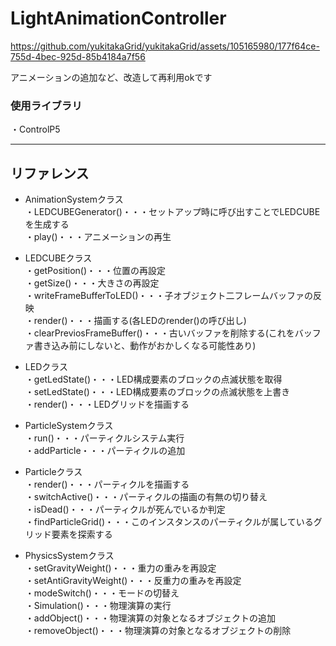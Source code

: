 # LightAnimationController
https://github.com/yukitakaGrid/yukitakaGrid/assets/105165980/177f64ce-755d-4bec-925d-85b4184a7f56

アニメーションの追加など、改造して再利用okです

### 使用ライブラリ
・ControlP5
***

## リファレンス
- AnimationSystemクラス  
・LEDCUBEGenerator()・・・セットアップ時に呼び出すことでLEDCUBEを生成する  
・play()・・・アニメーションの再生  

- LEDCUBEクラス  
・getPosition()・・・位置の再設定  
・getSize()・・・大きさの再設定  
・writeFrameBufferToLED()・・・子オブジェクト二フレームバッファの反映  
・render()・・・描画する(各LEDのrender()の呼び出し)  
・clearPreviosFrameBuffer()・・・古いバッファを削除する(これをバッファ書き込み前にしないと、動作がおかしくなる可能性あり)  

- LEDクラス  
・getLedState()・・・LED構成要素のブロックの点滅状態を取得  
・setLedState()・・・LED構成要素のブロックの点滅状態を上書き  
・render()・・・LEDグリッドを描画する  

- ParticleSystemクラス  
・run()・・・パーティクルシステム実行  
・addParticle・・・パーティクルの追加  

- Particleクラス  
・render()・・・パーティクルを描画する  
・switchActive()・・・パーティクルの描画の有無の切り替え  
・isDead()・・・パーティクルが死んでいるか判定  
・findParticleGrid()・・・このインスタンスのパーティクルが属しているグリッド要素を探索する  

- PhysicsSystemクラス  
・setGravityWeight()・・・重力の重みを再設定  
・setAntiGravityWeight()・・・反重力の重みを再設定  
・modeSwitch()・・・モードの切替え  
・Simulation()・・・物理演算の実行  
・addObject()・・・物理演算の対象となるオブジェクトの追加  
・removeObject()・・・物理演算の対象となるオブジェクトの削除  
